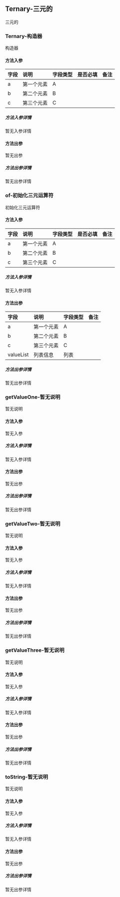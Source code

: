 ## Ternary-三元的

三元的

### Ternary-构造器

构造器

#### 方法入参

| 字段 | 说明 | 字段类型 | 是否必填 | 备注 |
|:---|:---|:---|:---|:----|
| a | 第一个元素 | A |  |  |
| b | 第二个元素 | B |  |  |
| c | 第三个元素 | C |  |  |

##### 方法入参详情

暂无入参详情

#### 方法出参

暂无出参

##### 方法出参详情

暂无出参详情

### of-初始化三元运算符

初始化三元运算符

#### 方法入参

| 字段 | 说明 | 字段类型 | 是否必填 | 备注 |
|:---|:---|:---|:---|:----|
| a | 第一个元素 | A |  |  |
| b | 第二个元素 | B |  |  |
| c | 第三个元素 | C |  |  |

##### 方法入参详情

暂无入参详情

#### 方法出参

| 字段 | 说明 | 字段类型 | 备注 |
|:---|:---|:---|:---|
| a | 第一个元素 | A |   |
| b | 第二个元素 | B |   |
| c | 第三个元素 | C |   |
| valueList | 列表信息 | 列表 |   |

##### 方法出参详情

暂无出参详情

### getValueOne-暂无说明

暂无说明

#### 方法入参

暂无入参

##### 方法入参详情

暂无入参详情

#### 方法出参

暂无出参

##### 方法出参详情

暂无出参详情

### getValueTwo-暂无说明

暂无说明

#### 方法入参

暂无入参

##### 方法入参详情

暂无入参详情

#### 方法出参

暂无出参

##### 方法出参详情

暂无出参详情

### getValueThree-暂无说明

暂无说明

#### 方法入参

暂无入参

##### 方法入参详情

暂无入参详情

#### 方法出参

暂无出参

##### 方法出参详情

暂无出参详情

### toString-暂无说明

暂无说明

#### 方法入参

暂无入参

##### 方法入参详情

暂无入参详情

#### 方法出参

暂无出参

##### 方法出参详情

暂无出参详情




